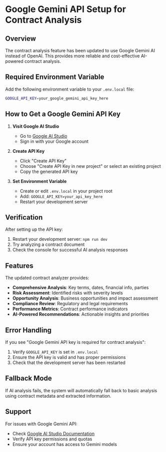 # Google Gemini API Setup for Contract Analysis

## Overview

The contract analysis feature has been updated to use Google Gemini AI instead of OpenAI. This provides more reliable and cost-effective AI-powered contract analysis.

## Required Environment Variable

Add the following environment variable to your `.env.local` file:

```bash
GOOGLE_API_KEY=your_google_gemini_api_key_here
```

## How to Get a Google Gemini API Key

1. **Visit Google AI Studio**

   - Go to [Google AI Studio](https://makersuite.google.com/app/apikey)
   - Sign in with your Google account

2. **Create API Key**

   - Click "Create API Key"
   - Choose "Create API Key in new project" or select an existing project
   - Copy the generated API key

3. **Set Environment Variable**
   - Create or edit `.env.local` in your project root
   - Add: `GOOGLE_API_KEY=your_api_key_here`
   - Restart your development server

## Verification

After setting up the API key:

1. Restart your development server: `npm run dev`
2. Try analyzing a contract document
3. Check the console for successful AI analysis responses

## Features

The updated contract analyzer provides:

- **Comprehensive Analysis**: Key terms, dates, financial info, parties
- **Risk Assessment**: Identified risks with severity levels
- **Opportunity Analysis**: Business opportunities and impact assessment
- **Compliance Review**: Regulatory and legal requirements
- **Performance Metrics**: Contract performance indicators
- **AI-Powered Recommendations**: Actionable insights and priorities

## Error Handling

If you see "Google Gemini API key is required for contract analysis":

1. Verify `GOOGLE_API_KEY` is set in `.env.local`
2. Ensure the API key is valid and has proper permissions
3. Check that the development server has been restarted

## Fallback Mode

If AI analysis fails, the system will automatically fall back to basic analysis using contract metadata and extracted information.

## Support

For issues with Google Gemini API:

- Check [Google AI Studio Documentation](https://ai.google.dev/docs)
- Verify API key permissions and quotas
- Ensure your account has access to Gemini models
